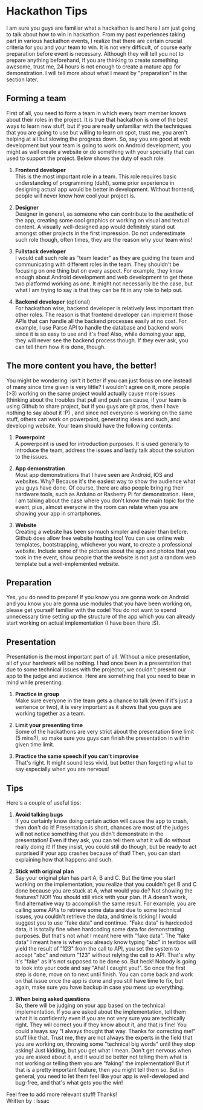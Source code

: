 # Hackathon Tips

I am sure you guys are familiar what a hackathon is and here I am just going to talk about how to win in hackathon. From my past experiences taking part in various hackathon events, I realize that there are certain crucial criteria for you and your team to win. It is not very difficult, of course early preparation before event is necessary. Although they will tell you not to prepare anything beforehand, if you are thinking to create something awesome, trust me, 24 hours is not enough to create a mature app for demonstration. I will tell more about what I meant by "preparation" in the section later.

## Forming a team  
First of all, you need to form a team in which every team member knows about their roles in the project. It is true that hackathon is one of the best ways to learn new stuff, but if you are really unfamiliar with the techniques that you are going to use but willing to learn on spot, trust me, you aren't helping at all but slowing the progress down. So, say you are good at web development but your team is going to work on Android development, you might as well create a website or do something with your specialty that can used to support the project. Below shows the duty of each role:



1. **Frontend developer**  
This is the most important role in a team. This role requires basic understanding of programming (duh!), some prior experience in designing actual app would be better in development. Without frontend, people will never know how cool your project is.

2. **Designer**  
Designer in general, as someone who can contribute to the aesthetic of the app, creating some cool graphics or working on visual and textual content. A visually well-designed app would definitely stand out amongst other projects in the first impression. Do not underestimate such role though, often times, they are the reason why your team wins! 

3. **Fullstack developer**  
I would call such role as "team leader" as they are guiding the team and communicating with different roles in the team. They shouldn't be focusing on one thing but on every aspect. For example, they know enough about Android development and web development to get these two platformd working as one. It might not necessarily be the case, but what I am trying to say is that they can be fit in any role to help out. 

4. **Backend developer** (optional)  
For hackathon wise, backend developer is relatively less important than other roles. The reason is that frontend developer can implement those APIs that can handle all the backend processes easily at no cost. For example, I use Parse API to handle the database and backend work since it is so easy to use and it's free! Also, while demoing your app, they will never see the backend process though. If they ever ask, you can tell them how it is done, though. 



## The more content you have, the better!

You might be wondering: isn't it better if you can just focus on one instead of many since time given is very little? I wouldn't agree on it, more people (>3) working on the same project would actually cause more issues (thinking about the troubles that pull and push can cause, if your team is using Github to share project, but if you guys are git pros, then I have nothing to say about it :P) , and since not everyone is working on the same stuff, others can work on powerpoint, generating ideas and such, and developing website. Your team should have the following contents:

1. **Powerpoint**  
A powerpoint is used for introduction purposes. It is used generally to introduce the team, address the issues and lastly talk about the solution to the issues.

2. **App demonstration**  
Most app demonstrations that I have seen are Android, IOS and websites. Why? Because it's the easiest way to show the audience what you guys have done. Of course, there are also people bringing their hardware tools, such as Arduino or Rasberry Pi for demonstration. Here, I am talking about the case where you don't know the main topic for the event, plus, almost everyone in the room can relate when you are showing your app in smartphones. 

3. **Website**  
Creating a website has been so much simpler and easier than before. Github does allow free website hosting too! You can use online web templates, bootstrapping, whichever you want, to create a professional website. Include some of the pictures about the app and photos that you took in the event, show people that the website is not just a random web template but a well-implemented website. 

## Preparation

Yes, you do need to prepare! If you know you are gonna work on Android and you know you are gonna use modules that you have been working on, please get yourself familiar with the code! You do not want to spend unnecessary time setting up the structure of the app which you can already start working on actual implementation (I have been there :S). 

## Presentation

Presentation is the most important part of all. Without a nice presentation, all of your hardwork will be nothing. I had once been in a presentation that due to some technical issues with the projector, we couldn't present our app to the judge and audience. Here are something that you need to bear in mind while presenting:

1. **Practice in group**  
Make sure everyone in the team gets a chance to talk (even if it's just a sentence or two), it is very important as it shows that you guys are working together as a team. 

2. **Limit your presenting time**  
Some of the hackathons are very strict about the presentation time limit (5 mins?), so make sure you guys can finish the presentation in within given time limit. 

3. **Practice the same speech if you can't improvise**  
That's right. It might sound less vivid, but better than forgetting what to say especially when you are nervous! 


## Tips 

Here's a couple of useful tips:

1. **Avoid talking bugs**  
If you certainly know doing certain action will cause the app to crash, then don't do it! Presentation is short, chances are most of the judges will not notice something that you didn't demonstrate in the presentation! Even if they ask, you can tell them what it will do without really doing it! If they insist, you could still do though, but be ready to act surprised if your app crashes because of that! Then, you can start explaining how that happens and such. 


2. **Stick with original plan**  
Say your original plan has part A, B and C. But the time you start working on the implementation, you realize that you couldn't get B and C done because you are stuck at A, what would you do? Not showing the features? NO!! You should still stick with your plan. If A doesn't work, find alternative way to accomplish the same result. For example, you are calling some APIs to retrieve some data and due to some technical issues, you couldn't retrieve the data, and time is ticking! I would suggest you to use "fake data" and continue. "Fake data" is hardcoded data, it is totally fine when hardcoding some data for demonstrating purposes. But that's not what I meant here with "fake data". The "fake data" I meant here is when you already know typing "abc" in textbox will yield the result of "123" from the call to API, you set the system to accept "abc" and return "123" without relying the call to API. That's why it's "fake" as it's not supposed to be done so. But heck! Nobody is going to look into your code and say "Aha! I caught you!". So once the first step is done, move on to next until finish. You can come back and work on that issue once the app is done and you still have time to fix, but again, make sure you have backup in case you mess up everything. 

3. **When being asked questions**  
So, there will be judging on your app based on the technical implementation. If you are asked about the implementation, tell them what it is confidently even if you are not very sure you are techically right. They will correct you if they know about it, and that is fine! You could always say "I always thought that way. Thanks for correcting me!" stuff like that. Trust me, they are not always the experts in the field that you are working on, throwing some "technical big words" until they stop asking! Just kidding, but you get what I mean. Don't get nervous when you are asked about it, and it would be better not telling them what is not working or telling them you are "faking" the implementation! But if that is a pretty important feature, then you might tell them so. But in general, you need to let them feel like your app is well-developed and bug-free, and that's what gets you the win!


Feel free to add more relevant stuff! Thanks!  
Written by : Issac












